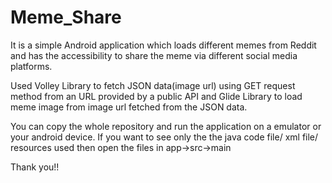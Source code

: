 # Meme_Share
It is a simple Android application which loads different memes from Reddit and has the accessibility to share the meme via different social media platforms.

Used Volley Library to fetch JSON data(image url) using GET request method from an URL provided by a public API and Glide Library to load meme image from image url fetched from the JSON data.

You can copy the whole repository and run the application on a emulator or your android device.
If you want to see only the the java code file/ xml file/ resources used then open the files in app->src->main

Thank you!!
